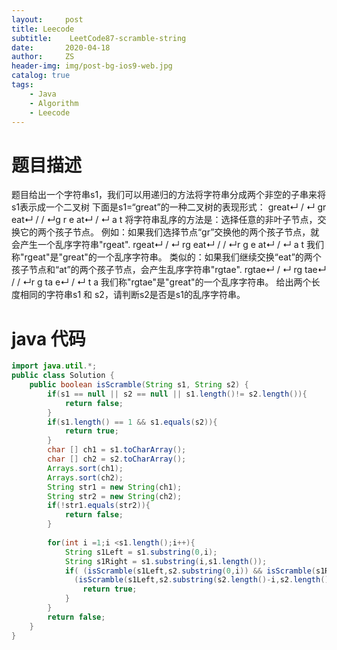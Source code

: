 ```yaml
---
layout:     post
title: Leecode
subtitle:    LeetCode87-scramble-string
date:       2020-04-18
author:     ZS
header-img: img/post-bg-ios9-web.jpg
catalog: true
tags: 
    - Java
    - Algorithm
    - Leecode
---
```


# 题目描述
题目给出一个字符串s1，我们可以用递归的方法将字符串分成两个非空的子串来将s1表示成一个二叉树
下面是s1=“great”的一种二叉树的表现形式：
    great↵   /    ↵  gr    eat↵ /     /  ↵g   r  e   at↵           / ↵          a   t
将字符串乱序的方法是：选择任意的非叶子节点，交换它的两个孩子节点。
例如：如果我们选择节点“gr”交换他的两个孩子节点，就会产生一个乱序字符串"rgeat".
    rgeat↵   /    ↵  rg    eat↵ /     /  ↵r   g  e   at↵           / ↵          a   t
我们称"rgeat"是"great"的一个乱序字符串。
类似的：如果我们继续交换“eat”的两个孩子节点和“at”的两个孩子节点，会产生乱序字符串"rgtae".
    rgtae↵   /    ↵  rg    tae↵ /     /  ↵r   g  ta  e↵       / ↵      t   a
我们称"rgtae"是"great"的一个乱序字符串。
给出两个长度相同的字符串s1 和 s2，请判断s2是否是s1的乱序字符串。

# java 代码
```java
import java.util.*;
public class Solution {
    public boolean isScramble(String s1, String s2) {
        if(s1 == null || s2 == null || s1.length()!= s2.length()){
            return false;
        }
        if(s1.length() == 1 && s1.equals(s2)){
            return true;
        }
        char [] ch1 = s1.toCharArray();
        char [] ch2 = s2.toCharArray();
        Arrays.sort(ch1);
        Arrays.sort(ch2);
        String str1 = new String(ch1);
        String str2 = new String(ch2);
        if(!str1.equals(str2)){
            return false;
        }
        
        for(int i =1;i <s1.length();i++){
            String s1Left = s1.substring(0,i);
            String s1Right = s1.substring(i,s1.length()); 
            if( (isScramble(s1Left,s2.substring(0,i)) && isScramble(s1Right,s2.substring(i,s2.length())))||
              (isScramble(s1Left,s2.substring(s2.length()-i,s2.length())) && isScramble(s1Right,s2.substring(0,s2.length()-i)))){
                return true;
            }
        }        
        return false;       
    }
}
```